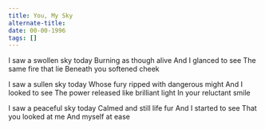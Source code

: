 ```yaml
---
title: You, My Sky
alternate-title:
date: 00-00-1996
tags: []
---
```


I saw a swollen sky today
Burning as though alive
And I glanced to see
The same fire that lie
Beneath you softened cheek

I saw a sullen sky today
Whose fury ripped with dangerous might
And I looked to see
The power released like brilliant light
In your reluctant smile

I saw a peaceful sky today
Calmed and still life fur
And I started to see
That you looked at me
And myself at ease
